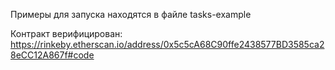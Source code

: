 Примеры для запуска находятся в файле tasks-example

Контракт верифицирован: https://rinkeby.etherscan.io/address/0x5c5cA68C90ffe2438577BD3585ca28eCC12A867f#code